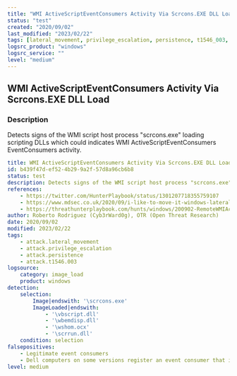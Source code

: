 ```yaml
---
title: "WMI ActiveScriptEventConsumers Activity Via Scrcons.EXE DLL Load"
status: "test"
created: "2020/09/02"
last_modified: "2023/02/22"
tags: [lateral_movement, privilege_escalation, persistence, t1546_003, detection_rule]
logsrc_product: "windows"
logsrc_service: ""
level: "medium"
---
```


## WMI ActiveScriptEventConsumers Activity Via Scrcons.EXE DLL Load

### Description

Detects signs of the WMI script host process "scrcons.exe" loading scripting DLLs which could indicates WMI ActiveScriptEventConsumers EventConsumers activity.

```yml
title: WMI ActiveScriptEventConsumers Activity Via Scrcons.EXE DLL Load
id: b439f47d-ef52-4b29-9a2f-57d8a96cb6b8
status: test
description: Detects signs of the WMI script host process "scrcons.exe" loading scripting DLLs which could indicates WMI ActiveScriptEventConsumers EventConsumers activity.
references:
    - https://twitter.com/HunterPlaybook/status/1301207718355759107
    - https://www.mdsec.co.uk/2020/09/i-like-to-move-it-windows-lateral-movement-part-1-wmi-event-subscription/
    - https://threathunterplaybook.com/hunts/windows/200902-RemoteWMIActiveScriptEventConsumers/notebook.html
author: Roberto Rodriguez (Cyb3rWard0g), OTR (Open Threat Research)
date: 2020/09/02
modified: 2023/02/22
tags:
    - attack.lateral_movement
    - attack.privilege_escalation
    - attack.persistence
    - attack.t1546.003
logsource:
    category: image_load
    product: windows
detection:
    selection:
        Image|endswith: '\scrcons.exe'
        ImageLoaded|endswith:
            - '\vbscript.dll'
            - '\wbemdisp.dll'
            - '\wshom.ocx'
            - '\scrrun.dll'
    condition: selection
falsepositives:
    - Legitimate event consumers
    - Dell computers on some versions register an event consumer that is known to cause false positives when brightness is changed by the corresponding keyboard button
level: medium

```
